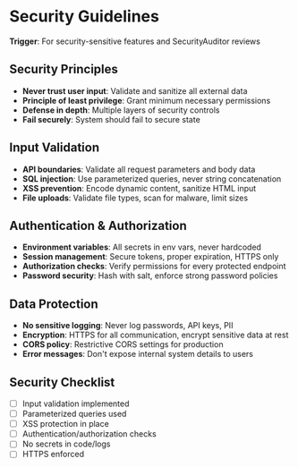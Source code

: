# Security Guidelines

**Trigger**: For security-sensitive features and SecurityAuditor reviews

## **Security Principles**
- **Never trust user input**: Validate and sanitize all external data
- **Principle of least privilege**: Grant minimum necessary permissions
- **Defense in depth**: Multiple layers of security controls
- **Fail securely**: System should fail to secure state

## **Input Validation**
- **API boundaries**: Validate all request parameters and body data
- **SQL injection**: Use parameterized queries, never string concatenation
- **XSS prevention**: Encode dynamic content, sanitize HTML input
- **File uploads**: Validate file types, scan for malware, limit sizes

## **Authentication & Authorization**
- **Environment variables**: All secrets in env vars, never hardcoded
- **Session management**: Secure tokens, proper expiration, HTTPS only
- **Authorization checks**: Verify permissions for every protected endpoint
- **Password security**: Hash with salt, enforce strong password policies

## **Data Protection**
- **No sensitive logging**: Never log passwords, API keys, PII
- **Encryption**: HTTPS for all communication, encrypt sensitive data at rest
- **CORS policy**: Restrictive CORS settings for production
- **Error messages**: Don't expose internal system details to users

## **Security Checklist**
- [ ] Input validation implemented
- [ ] Parameterized queries used
- [ ] XSS protection in place  
- [ ] Authentication/authorization checks
- [ ] No secrets in code/logs
- [ ] HTTPS enforced
